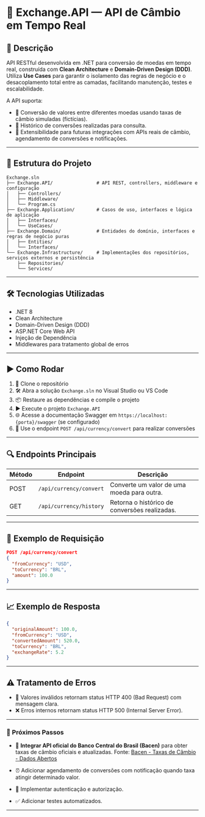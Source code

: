 # 🚀 **Exchange.API — API de Câmbio em Tempo Real**

## 📖 Descrição

API RESTful desenvolvida em .NET para conversão de moedas em tempo real, construída com **Clean Architecture** e **Domain-Driven Design (DDD)**. Utiliza **Use Cases** para garantir o isolamento das regras de negócio e o desacoplamento total entre as camadas, facilitando manutenção, testes e escalabilidade.

A API suporta:

* 💱 Conversão de valores entre diferentes moedas usando taxas de câmbio simuladas (fictícias).
* 📜 Histórico de conversões realizadas para consulta.
* 🔧 Extensibilidade para futuras integrações com APIs reais de câmbio, agendamento de conversões e notificações.

---

## 📁 Estrutura do Projeto

```
Exchange.sln
├── Exchange.API/                # API REST, controllers, middleware e configuração
│   ├── Controllers/
│   ├── Middleware/
│   └── Program.cs
├── Exchange.Application/        # Casos de uso, interfaces e lógica de aplicação
│   ├── Interfaces/
│   └── UseCases/
├── Exchange.Domain/             # Entidades do domínio, interfaces e regras de negócio puras
│   ├── Entities/
│   └── Interfaces/
└── Exchange.Infrastructure/     # Implementações dos repositórios, serviços externos e persistência
    ├── Repositories/
    └── Services/
```

---

## 🛠️ Tecnologias Utilizadas

* .NET 8
* Clean Architecture
* Domain-Driven Design (DDD)
* ASP.NET Core Web API
* Injeção de Dependência
* Middlewares para tratamento global de erros

---

## ▶️ Como Rodar

1. 🔽 Clone o repositório
2. 🛠️ Abra a solução `Exchange.sln` no Visual Studio ou VS Code
3. 📦 Restaure as dependências e compile o projeto
4. ▶️ Execute o projeto `Exchange.API`
5. 🌐 Acesse a documentação Swagger em `https://localhost:{porta}/swagger` (se configurado)
6. 💸 Use o endpoint `POST /api/currency/convert` para realizar conversões

---

## 🔍 Endpoints Principais

| Método | Endpoint                | Descrição                                     |
| ------ | ----------------------- | --------------------------------------------- |
| POST   | `/api/currency/convert` | Converte um valor de uma moeda para outra.    |
| GET    | `/api/currency/history` | Retorna o histórico de conversões realizadas. |

---

## 📄 Exemplo de Requisição

```json
POST /api/currency/convert
{
  "fromCurrency": "USD",
  "toCurrency": "BRL",
  "amount": 100.0
}
```

---

## 📈 Exemplo de Resposta

```json
{
  "originalAmount": 100.0,
  "fromCurrency": "USD",
  "convertedAmount": 520.0,
  "toCurrency": "BRL",
  "exchangeRate": 5.2
}
```

---

## ⚠️ Tratamento de Erros

* 🚫 Valores inválidos retornam status HTTP 400 (Bad Request) com mensagem clara.
* ❌ Erros internos retornam status HTTP 500 (Internal Server Error).

---

### 🚀 Próximos Passos

* 🔗 **Integrar API oficial do Banco Central do Brasil (Bacen)** para obter taxas de câmbio oficiais e atualizadas.
Fonte:
[Bacen - Taxas de Câmbio - Dados Abertos](https://dadosabertos.bcb.gov.br/dataset/taxas-de-cambio-todos-os-boletins-diarios/resource/61318ccb-db9d-4d6c-87f5-d8013af7a401?inner_span=True)

* ⏰ Adicionar agendamento de conversões com notificação quando taxa atingir determinado valor.
* 🔐 Implementar autenticação e autorização.
* ✅ Adicionar testes automatizados.

---


